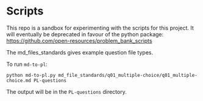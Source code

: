 # Scripts

This repo is a sandbox for experimenting with the scripts for this project. It will eventually be deprecated in favour of the python package: https://github.com/open-resources/problem_bank_scripts

The md_files_standards gives example question file types.

To run `md-to-pl`:

```
python md-to-pl.py md_file_standards/q01_multiple-choice/q01_multiple-choice.md PL-questions
```

The output will be in the `PL-questions` directory.

